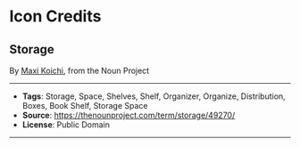 # Icon Credits
## Storage
By [Maxi Koichi](https://thenounproject.com/maxixam), from the Noun Project

---

* **Tags**: Storage, Space, Shelves, Shelf, Organizer, Organize, Distribution, Boxes, Book Shelf, Storage Space
* **Source**: https://thenounproject.com/term/storage/49270/
* **License**: Public Domain

---
